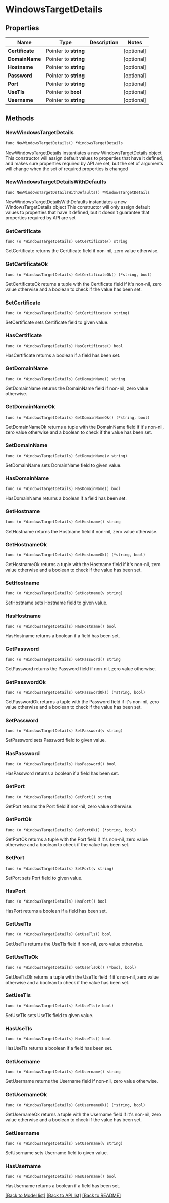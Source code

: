 # WindowsTargetDetails

## Properties

Name | Type | Description | Notes
------------ | ------------- | ------------- | -------------
**Certificate** | Pointer to **string** |  | [optional] 
**DomainName** | Pointer to **string** |  | [optional] 
**Hostname** | Pointer to **string** |  | [optional] 
**Password** | Pointer to **string** |  | [optional] 
**Port** | Pointer to **string** |  | [optional] 
**UseTls** | Pointer to **bool** |  | [optional] 
**Username** | Pointer to **string** |  | [optional] 

## Methods

### NewWindowsTargetDetails

`func NewWindowsTargetDetails() *WindowsTargetDetails`

NewWindowsTargetDetails instantiates a new WindowsTargetDetails object
This constructor will assign default values to properties that have it defined,
and makes sure properties required by API are set, but the set of arguments
will change when the set of required properties is changed

### NewWindowsTargetDetailsWithDefaults

`func NewWindowsTargetDetailsWithDefaults() *WindowsTargetDetails`

NewWindowsTargetDetailsWithDefaults instantiates a new WindowsTargetDetails object
This constructor will only assign default values to properties that have it defined,
but it doesn't guarantee that properties required by API are set

### GetCertificate

`func (o *WindowsTargetDetails) GetCertificate() string`

GetCertificate returns the Certificate field if non-nil, zero value otherwise.

### GetCertificateOk

`func (o *WindowsTargetDetails) GetCertificateOk() (*string, bool)`

GetCertificateOk returns a tuple with the Certificate field if it's non-nil, zero value otherwise
and a boolean to check if the value has been set.

### SetCertificate

`func (o *WindowsTargetDetails) SetCertificate(v string)`

SetCertificate sets Certificate field to given value.

### HasCertificate

`func (o *WindowsTargetDetails) HasCertificate() bool`

HasCertificate returns a boolean if a field has been set.

### GetDomainName

`func (o *WindowsTargetDetails) GetDomainName() string`

GetDomainName returns the DomainName field if non-nil, zero value otherwise.

### GetDomainNameOk

`func (o *WindowsTargetDetails) GetDomainNameOk() (*string, bool)`

GetDomainNameOk returns a tuple with the DomainName field if it's non-nil, zero value otherwise
and a boolean to check if the value has been set.

### SetDomainName

`func (o *WindowsTargetDetails) SetDomainName(v string)`

SetDomainName sets DomainName field to given value.

### HasDomainName

`func (o *WindowsTargetDetails) HasDomainName() bool`

HasDomainName returns a boolean if a field has been set.

### GetHostname

`func (o *WindowsTargetDetails) GetHostname() string`

GetHostname returns the Hostname field if non-nil, zero value otherwise.

### GetHostnameOk

`func (o *WindowsTargetDetails) GetHostnameOk() (*string, bool)`

GetHostnameOk returns a tuple with the Hostname field if it's non-nil, zero value otherwise
and a boolean to check if the value has been set.

### SetHostname

`func (o *WindowsTargetDetails) SetHostname(v string)`

SetHostname sets Hostname field to given value.

### HasHostname

`func (o *WindowsTargetDetails) HasHostname() bool`

HasHostname returns a boolean if a field has been set.

### GetPassword

`func (o *WindowsTargetDetails) GetPassword() string`

GetPassword returns the Password field if non-nil, zero value otherwise.

### GetPasswordOk

`func (o *WindowsTargetDetails) GetPasswordOk() (*string, bool)`

GetPasswordOk returns a tuple with the Password field if it's non-nil, zero value otherwise
and a boolean to check if the value has been set.

### SetPassword

`func (o *WindowsTargetDetails) SetPassword(v string)`

SetPassword sets Password field to given value.

### HasPassword

`func (o *WindowsTargetDetails) HasPassword() bool`

HasPassword returns a boolean if a field has been set.

### GetPort

`func (o *WindowsTargetDetails) GetPort() string`

GetPort returns the Port field if non-nil, zero value otherwise.

### GetPortOk

`func (o *WindowsTargetDetails) GetPortOk() (*string, bool)`

GetPortOk returns a tuple with the Port field if it's non-nil, zero value otherwise
and a boolean to check if the value has been set.

### SetPort

`func (o *WindowsTargetDetails) SetPort(v string)`

SetPort sets Port field to given value.

### HasPort

`func (o *WindowsTargetDetails) HasPort() bool`

HasPort returns a boolean if a field has been set.

### GetUseTls

`func (o *WindowsTargetDetails) GetUseTls() bool`

GetUseTls returns the UseTls field if non-nil, zero value otherwise.

### GetUseTlsOk

`func (o *WindowsTargetDetails) GetUseTlsOk() (*bool, bool)`

GetUseTlsOk returns a tuple with the UseTls field if it's non-nil, zero value otherwise
and a boolean to check if the value has been set.

### SetUseTls

`func (o *WindowsTargetDetails) SetUseTls(v bool)`

SetUseTls sets UseTls field to given value.

### HasUseTls

`func (o *WindowsTargetDetails) HasUseTls() bool`

HasUseTls returns a boolean if a field has been set.

### GetUsername

`func (o *WindowsTargetDetails) GetUsername() string`

GetUsername returns the Username field if non-nil, zero value otherwise.

### GetUsernameOk

`func (o *WindowsTargetDetails) GetUsernameOk() (*string, bool)`

GetUsernameOk returns a tuple with the Username field if it's non-nil, zero value otherwise
and a boolean to check if the value has been set.

### SetUsername

`func (o *WindowsTargetDetails) SetUsername(v string)`

SetUsername sets Username field to given value.

### HasUsername

`func (o *WindowsTargetDetails) HasUsername() bool`

HasUsername returns a boolean if a field has been set.


[[Back to Model list]](../README.md#documentation-for-models) [[Back to API list]](../README.md#documentation-for-api-endpoints) [[Back to README]](../README.md)


